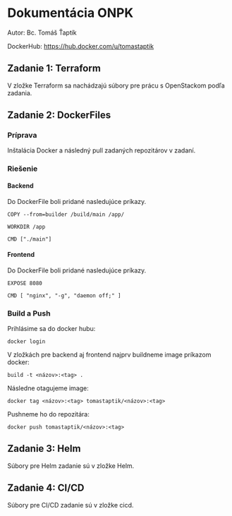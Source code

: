 # Dokumentácia ONPK
Autor: Bc. Tomáš Ťaptík

DockerHub: https://hub.docker.com/u/tomastaptik

## Zadanie 1: Terraform

V zložke Terraform sa nachádzajú súbory pre prácu s OpenStackom podľa zadania.

## Zadanie 2: DockerFiles

### Príprava
Inštalácia Docker a následný pull zadaných repozitárov v zadaní.

### Riešenie

#### Backend

Do DockerFile boli pridané nasledujúce príkazy.
```
COPY --from=builder /build/main /app/  
```
```
WORKDIR /app    
```
```                       
CMD ["./main"]
```
#### Frontend

Do DockerFile boli pridané nasledujúce príkazy.
```
EXPOSE 8080
```
```
CMD [ "nginx", "-g", "daemon off;" ]
```

### Build a Push

Prihlásime sa do docker hubu:
 ```
 docker login
 ```
V zložkách pre backend aj frontend najprv buildneme image príkazom docker:
 ```
 build -t <názov>:<tag> .
 ```
Následne otagujeme image:
 ```
 docker tag <názov>:<tag> tomastaptik/<názov>:<tag>
 ```
Pushneme ho do repozitára:
 ```
 docker push tomastaptik/<názov>:<tag>
 ```
## Zadanie 3: Helm

Súbory pre Helm zadanie sú v zložke Helm.

## Zadanie 4: CI/CD

Súbory pre CI/CD zadanie sú v zložke cicd.
